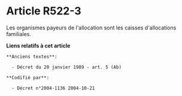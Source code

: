 # Article R522-3

Les organismes payeurs de l'allocation sont les caisses d'allocations familiales.

**Liens relatifs à cet article**

	**Anciens textes**:

	  - Décret du 20 janvier 1989 - art. 5 (Ab)

	**Codifié par**:

	  - Décret n°2004-1136 2004-10-21
